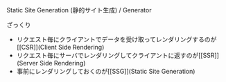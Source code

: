 Static Site Generation (静的サイト生成) / Generator

ざっくり

- リクエスト毎にクライアントでデータを受け取ってレンダリングするのが[[CSR]](Client Side Rendering)
- リクエスト毎にサーバでレンダリングしてクライアントに返すのが[[SSR]](Server Side Rendering)
- 事前にレンダリングしておくのが[[SSG]](Static Site Generation)
